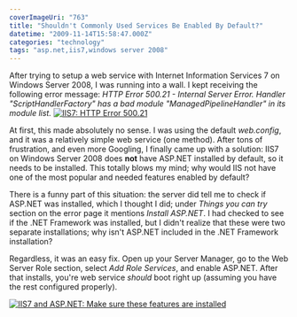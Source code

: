 ```yaml
---
coverImageUri: "763"
title: "Shouldn't Commonly Used Services Be Enabled By Default?"
datetime: "2009-11-14T15:58:47.000Z"
categories: "technology"
tags: "asp.net,iis7,windows server 2008"
---
```


After trying to setup a web service with Internet Information Services 7 on Windows Server 2008, I was running into a wall. I kept receiving the following error message: _HTTP Error 500.21 - Internal Server Error. Handler "ScriptHandlerFactory" has a bad module "ManagedPipelineHandler" in its module list._ [![IIS7: HTTP Error 500.21](http://assets.brandonmartinez.com/brandonmartinez/2009/11/IIS7-Sucks-575x291.png "IIS7: HTTP Error 500.21")](http://assets.brandonmartinez.com/brandonmartinez/2009/11/IIS7-Sucks.png)

At first, this made absolutely no sense. I was using the default _web.config_, and it was a relatively simple web service (one method). After tons of frustration, and even more Googling, I finally came up with a solution: IIS7 on Windows Server 2008 does **not** have ASP.NET installed by default, so it needs to be installed. This totally blows my mind; why would IIS not have one of the most popular and needed features enabled by default?

There is a funny part of this situation: the server did tell me to check if ASP.NET was installed, which I thought I did; under _Things you can try_ section on the error page it mentions _Install ASP.NET_. I had checked to see if the .NET Framework was installed, but I didn't realize that these were two separate installations; why isn't ASP.NET included in the .NET Framework installation?

Regardless, it was an easy fix. Open up your Server Manager, go to the Web Server Role section, select _Add Role Services_, and enable ASP.NET. After that installs, you're web service _should_ boot right up (assuming you have the rest configured properly).

[![IIS7 and ASP.NET: Make sure these features are installed](http://assets.brandonmartinez.com/brandonmartinez/2009/11/IIS7-and-ASP.NET-575x415.png "IIS7 and ASP.NET: Make sure these features are installed")](http://assets.brandonmartinez.com/brandonmartinez/2009/11/IIS7-and-ASP.NET.png)
